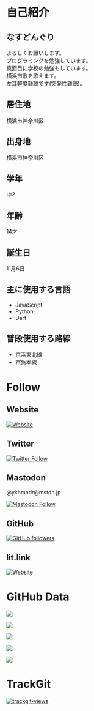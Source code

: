 
# 自己紹介

## なすどんぐり
よろしくお願いします。<br>
プログラミングを勉強しています。<br>
真面目に学校の勉強もしています。<br>
横浜市歌を歌えます。<br>
左耳軽度難聴です(突発性難聴)。

## 居住地
横浜市神奈川区

## 出身地
横浜市神奈川区

## 学年
中2

## 年齢
14才

## 誕生日
11月6日

## 主に使用する言語
- JavaScript
- Python
- Dart

## 普段使用する路線
- 京浜東北線
- 京急本線

# Follow

## Website
[![Website](https://img.shields.io/website?down_message=nasudonguri.github.io&up_message=nasudonguri.github.io&url=https%3A%2F%2Fnasudonguri.github.io%2F)](https://nasudonguri.github.io/)

## Twitter
[![Twitter Follow](https://img.shields.io/twitter/follow/ykhmndr?style=social)](https://twitter.com/intent/follow?screen_name=ykhmndr)

## Mastodon
<p>@ykhmndr@mstdn.jp<p>

[![Mastodon Follow](https://img.shields.io/mastodon/follow/109375598014276673?domain=https%3A%2F%2Fmstdn.jp&style=social)](https://mstdn.jp/@ykhmndr)

## GitHub
[![GitHub followers](https://img.shields.io/github/followers/nasudonguri?style=social)](https://github.com/nasudonguri)

## lit.link
[![Website](https://img.shields.io/website?down_color=ffeeff&down_message=lit.link&up_color=ffeeff&up_message=lit.link&url=https%3A%2F%2Flit.link%2Fykhmndr)](https://lit.link/ykhmndr)

# GitHub Data
![](http://github-profile-summary-cards.vercel.app/api/cards/profile-details?username=nasudonguri&theme=github_dark)

![](http://github-profile-summary-cards.vercel.app/api/cards/repos-per-language?username=nasudonguri&theme=github_dark)

![](http://github-profile-summary-cards.vercel.app/api/cards/most-commit-language?username=nasudonguri&theme=github_dark)

![](http://github-profile-summary-cards.vercel.app/api/cards/stats?username=vn7n24fzkq&theme=github_dark)

![](http://github-profile-summary-cards.vercel.app/api/cards/productive-time?username=vn7n24fzkq&theme=github_dark&utcOffset=9)

# TrackGit
[![trackgit-views](<https://us-central1-trackgit-analytics.cloudfunctions.net/token/ping/lcgni5q0q2ngvyijaxhl>)](<https://trackgit.com>)
